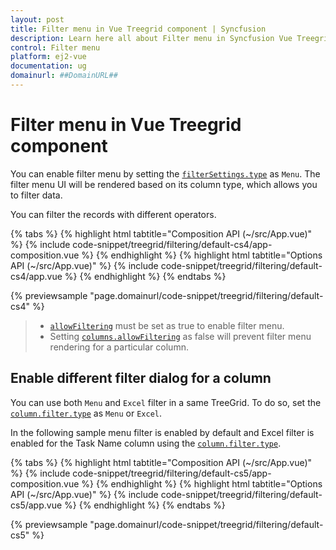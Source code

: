 ```yaml
---
layout: post
title: Filter menu in Vue Treegrid component | Syncfusion
description: Learn here all about Filter menu in Syncfusion Vue Treegrid component of Syncfusion Essential JS 2 and more.
control: Filter menu 
platform: ej2-vue
documentation: ug
domainurl: ##DomainURL##
---
```


# Filter menu in Vue Treegrid component

You can enable filter menu by setting the [`filterSettings.type`](https://ej2.syncfusion.com/vue/documentation/api/treegrid/filterSettingsModel/#type) as `Menu`. The filter menu UI will be rendered based on its column type, which allows you to filter data.

You can filter the records with different operators.

{% tabs %}
{% highlight html tabtitle="Composition API (~/src/App.vue)" %}
{% include code-snippet/treegrid/filtering/default-cs4/app-composition.vue %}
{% endhighlight %}
{% highlight html tabtitle="Options API (~/src/App.vue)" %}
{% include code-snippet/treegrid/filtering/default-cs4/app.vue %}
{% endhighlight %}
{% endtabs %}
        
{% previewsample "page.domainurl/code-snippet/treegrid/filtering/default-cs4" %}

> * [`allowFiltering`](https://ej2.syncfusion.com/vue/documentation/api/treegrid/#allowfiltering) must be set as true to enable filter menu.
> * Setting [`columns.allowFiltering`](https://ej2.syncfusion.com/vue/documentation/api/treegrid/column/#allowfiltering) as false will prevent filter menu rendering for a particular column.

## Enable different filter dialog for a column

You can use both `Menu` and `Excel` filter in a same TreeGrid. To do so, set the
[`column.filter.type`](https://ej2.syncfusion.com/vue/documentation/api/treegrid/column/#filter) as `Menu` or `Excel`.

In the following sample menu filter is enabled by default and Excel filter is enabled for the Task Name column using the
[`column.filter.type`](https://ej2.syncfusion.com/vue/documentation/api/treegrid/column/#filter).

{% tabs %}
{% highlight html tabtitle="Composition API (~/src/App.vue)" %}
{% include code-snippet/treegrid/filtering/default-cs5/app-composition.vue %}
{% endhighlight %}
{% highlight html tabtitle="Options API (~/src/App.vue)" %}
{% include code-snippet/treegrid/filtering/default-cs5/app.vue %}
{% endhighlight %}
{% endtabs %}
        
{% previewsample "page.domainurl/code-snippet/treegrid/filtering/default-cs5" %}